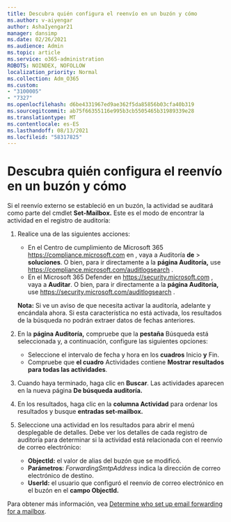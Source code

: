 ```yaml
---
title: Descubra quién configura el reenvío en un buzón y cómo
ms.author: v-aiyengar
author: AshaIyengar21
manager: dansimp
ms.date: 02/26/2021
ms.audience: Admin
ms.topic: article
ms.service: o365-administration
ROBOTS: NOINDEX, NOFOLLOW
localization_priority: Normal
ms.collection: Adm_O365
ms.custom:
- "3100005"
- "7327"
ms.openlocfilehash: d6be4331967ed9ae362f5da85856b03cfa40b319
ms.sourcegitcommit: ab75f66355116e995b3cb5505465b31989339e28
ms.translationtype: MT
ms.contentlocale: es-ES
ms.lasthandoff: 08/13/2021
ms.locfileid: "58317825"
---
```

# <a name="find-out-who-set-up-forwarding-on-a-mailbox-and-how"></a>Descubra quién configura el reenvío en un buzón y cómo

Si el reenvío externo se estableció en un buzón, la actividad se auditará como parte del cmdlet **Set-Mailbox.** Este es el modo de encontrar la actividad en el registro de auditoría:

1. Realice una de las siguientes acciones:
   - En el Centro de cumplimiento de Microsoft 365 <https://compliance.microsoft.com> en , vaya a Auditoría **de** \> **soluciones**. O bien, para ir directamente a la **página Auditoría,** use <https://compliance.microsoft.com/auditlogsearch> .
   - En el Microsoft 365 Defender en <https://security.microsoft.com> , vaya a **Auditar**. O bien, para ir directamente a la **página Auditoría,** use <https://security.microsoft.com/auditlogsearch> .

   **Nota:** Si ve un aviso de que necesita activar la auditoría, adelante y encándala ahora. Si esta característica no está activada, los resultados de la búsqueda no podrán extraer datos de fechas anteriores.

2. En la **página Auditoría,** compruebe que la **pestaña** Búsqueda está seleccionada y, a continuación, configure las siguientes opciones:
   - Seleccione el intervalo de fecha y hora en los **cuadros** Inicio **y** Fin.
   - Compruebe que **el cuadro** Actividades contiene **Mostrar resultados para todas las actividades**.

3. Cuando haya terminado, haga clic en **Buscar**. Las actividades aparecen en la nueva página **De búsqueda auditoría.**

4. En los resultados, haga clic en la **columna Actividad** para ordenar los resultados y busque **entradas set-mailbox.**

5. Seleccione una actividad en los resultados para abrir el menú desplegable de detalles. Debe ver los detalles de cada registro de auditoría para determinar si la actividad está relacionada con el reenvío de correo electrónico:
   - **ObjectId:** el valor de alias del buzón que se modificó.
   - **Parámetros**: _ForwardingSmtpAddress_ indica la dirección de correo electrónico de destino.
   - **UserId:** el usuario que configuró el reenvío de correo electrónico en el buzón en el **campo ObjectId.**

Para obtener más información, vea [Determine who set up email forwarding for a mailbox](https://docs.microsoft.com/microsoft-365/compliance/auditing-troubleshooting-scenarios#determine-who-set-up-email-forwarding-for-a-mailbox).
